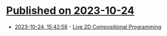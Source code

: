 # [Published on 2023-10-24](index.md)

* [2023-10-24, 15:42:58](https://lobste.rs/s/gbgtq5/live_2d_compositional_programming) - [Live 2D Compositional Programming](https://michael.homer.nz/Publications/LIVE2022/article/)
